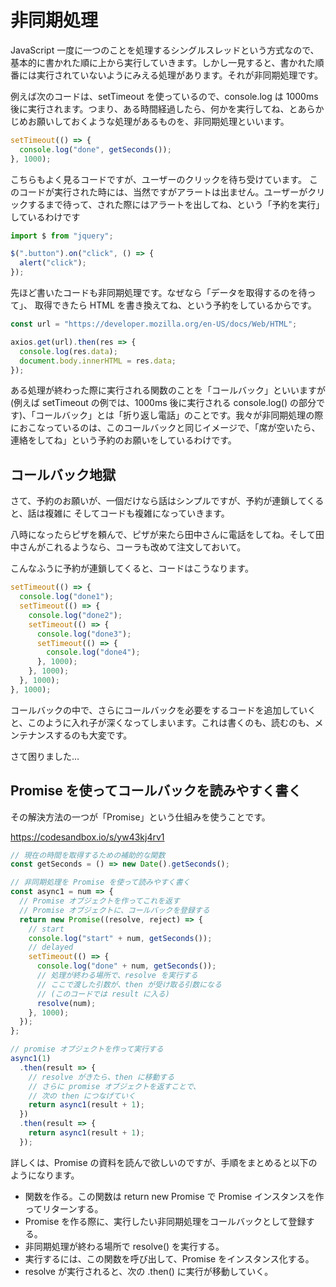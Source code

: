 # 非同期処理

JavaScript 一度に一つのことを処理するシングルスレッドという方式なので、基本的に書かれた順に上から実行していきます。しかし一見すると、書かれた順番には実行されていないようにみえる処理があります。それが非同期処理です。

例えば次のコードは、setTimeout を使っているので、console.log は 1000ms 後に実行されます。つまり、ある時間経過したら、何かを実行してね、とあらかじめお願いしておくような処理があるものを、非同期処理といいます。

```js
setTimeout(() => {
  console.log("done", getSeconds());
}, 1000);
```

こちらもよく見るコードですが、ユーザーのクリックを待ち受けています。
このコードが実行された時には、当然ですがアラートは出ません。ユーザーがクリックするまで待って、された際にはアラートを出してね、という「予約を実行」しているわけです


```js
import $ from "jquery";

$(".button").on("click", () => {
  alert("click");
});
```

先ほど書いたコードも非同期処理です。なぜなら「データを取得するのを待って」、
取得できたら HTML を書き換えてね、という予約をしているからです。


```js
const url = "https://developer.mozilla.org/en-US/docs/Web/HTML";

axios.get(url).then(res => {
  console.log(res.data);
  document.body.innerHTML = res.data;
});
```

ある処理が終わった際に実行される関数のことを「コールバック」といいますが(例えば setTimeout の例では、1000ms 後に実行される console.log() の部分です)、「コールバック」とは「折り返し電話」のことです。我々が非同期処理の際におこなっているのは、このコールバックと同じイメージで、「席が空いたら、連絡をしてね」という予約のお願いをしているわけです。

## コールバック地獄

さて、予約のお願いが、一個だけなら話はシンプルですが、予約が連鎖してくると、話は複雑に
そしてコードも複雑になっていきます。

八時になったらピザを頼んで、ピザが来たら田中さんに電話をしてね。そして田中さんがこれるようなら、コーラも改めて注文しておいて。

こんなふうに予約が連鎖してくると、コードはこうなります。

```js
setTimeout(() => {
  console.log("done1");
  setTimeout(() => {
    console.log("done2");
    setTimeout(() => {
      console.log("done3");
      setTimeout(() => {
        console.log("done4");
      }, 1000);
    }, 1000);
  }, 1000);
}, 1000);

```

コールバックの中で、さらにコールバックを必要をするコードを追加していくと、このように入れ子が深くなってしまいます。これは書くのも、読むのも、メンテナンスするのも大変です。

さて困りました…

## Promise を使ってコールバックを読みやすく書く

その解決方法の一つが「Promise」という仕組みを使うことです。

https://codesandbox.io/s/yw43kj4rv1

```js
// 現在の時間を取得するための補助的な関数
const getSeconds = () => new Date().getSeconds();

// 非同期処理を Promise を使って読みやすく書く
const async1 = num => {
  // Promise オブジェクトを作ってこれを返す
  // Promise オブジェクトに、コールバックを登録する
  return new Promise((resolve, reject) => {
    // start
    console.log("start" + num, getSeconds());
    // delayed
    setTimeout(() => {
      console.log("done" + num, getSeconds());
      // 処理が終わる場所で、resolve を実行する
      // ここで渡した引数が、then が受け取る引数になる
      // (このコードでは result に入る)
      resolve(num);
    }, 1000);
  });
};

// promise オブジェクトを作って実行する
async1(1)
  .then(result => {
    // resolve がきたら、then に移動する
    // さらに promise オブジェクトを返すことで、
    // 次の then につなげていく
    return async1(result + 1);
  })
  .then(result => {
    return async1(result + 1);
  });

```

詳しくは、Promise の資料を読んで欲しいのですが、手順をまとめると以下のようになります。

- 関数を作る。この関数は return new Promise で Promise インスタンスを作ってリターンする。
- Promise を作る際に、実行したい非同期処理をコールバックとして登録する。
- 非同期処理が終わる場所で resolve() を実行する。
- 実行するには、この関数を呼び出して、Promise をインスタンス化する。
- resolve が実行されると、次の .then() に実行が移動していく。


